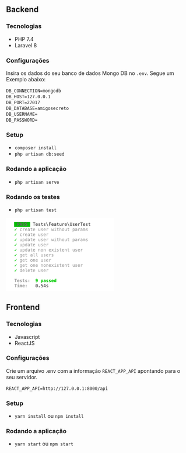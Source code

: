 ## Backend

### Tecnologias
* PHP 7.4
* Laravel 8

### Configurações

Insira os dados do seu banco de dados Mongo DB no `.env`. 
Segue um Exemplo abaixo:

```
DB_CONNECTION=mongodb
DB_HOST=127.0.0.1
DB_PORT=27017
DB_DATABASE=amigosecreto
DB_USERNAME=
DB_PASSWORD=
```

### Setup
* ```composer install```
* ```php artisan db:seed```

### Rodando a aplicação
* ```php artisan serve```

### Rodando os testes
* ```php artisan test```

![Testes](./docs/tests.png)


## Frontend

### Tecnologias
* Javascript
* ReactJS

### Configurações

Crie um arquivo .env com a informação `REACT_APP_API` apontando para o seu servidor.

```
REACT_APP_API=http://127.0.0.1:8000/api
```

### Setup
* ```yarn install``` ou ```npm install```


### Rodando a aplicação
* ```yarn start``` ou ```npm start```
